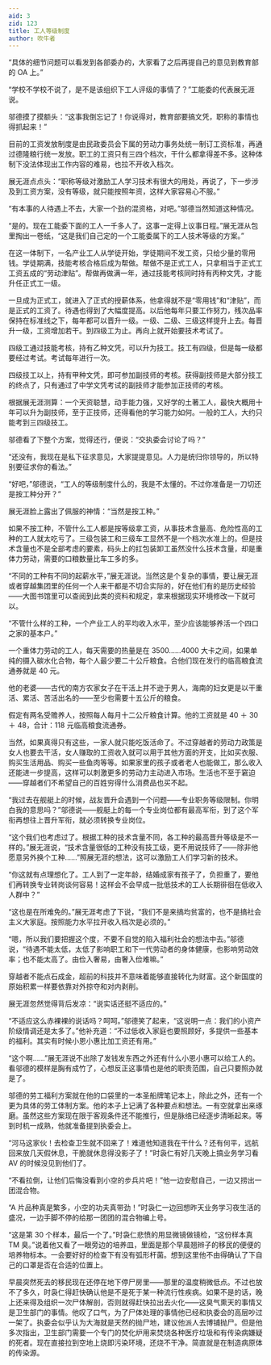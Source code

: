 ```yaml
---
aid: 3
zid: 123
title: 工人等级制度
author: 吹牛者
---
```


“具体的细节问题可以看发到各部委办的，大家看了之后再提自己的意见到教育部的 OA 上。”

“学校不学校不说了，是不是该组织下工人评级的事情了？”工能委的代表展无涯说。

邬德摸了摸额头：“这事我倒忘记了！你说得对，教育部要搞文凭，职称的事情也得抓起来！”

目前的工资发放制度是由民政委员会下属的劳动力事务处统一制订工资标准，再通过德隆粮行统一发放。职工的工资只有三四个档次，干什么都拿得差不多。这种体制下没法体现出工作内容的难易，也拉不开收入档次。

展无涯点点头：“职称等级对激励工人学习技术有很大的用处，再说了，下一步涉及到工资方案，没有等级，就只能按照年资，这样大家容易心不服。”

“有本事的人待遇上不去，大家一个劲的混资格，对吧。”邬德当然知道这种情况。

“是的。现在工能委下面的工人一千多人了。这事一定得上议事日程。”展无涯从包里掏出一卷纸，“这是我们自己定的一个工能委属下的工人技术等级的方案。”

在这一体制下，一名产业工人从学徒开始，学徒期间不发工资，只给少量的零用钱。学徒期满，技能考核合格后成为帮做。帮做不是正式工人，只拿相当于正式工工资五成的“劳动津贴”。帮做再做满一年，通过技能考核同时持有丙种文凭，才能升任正式工一级。

一旦成为正式工，就进入了正式的授薪体系，他拿得就不是“零用钱”和“津贴”，而是正式的工资了。待遇也得到了大幅度提高。以后他每年只要工作努力，残次品率保持在标准线之下，每年都可以晋升一级。一级、二级、三级这样提升上去。每晋升一级，工资增加若干。到四级工为止。再向上就开始要技术考试了。

四级工通过技能考核，持有乙种文凭，可以升为技工。技工有四级，但是每一级都要经过考试。考试每年进行一次。

四级技工以上，持有甲种文凭，即可参加副技师的考核。获得副技师是大部分技工的终点了，只有通过了中学文凭考试的副技师才能参加正技师的考核。

根据展无涯测算：一个天资聪慧，动手能力强，又好学的土著工人，最快大概用十年可以升为副技师，至于正技师，还得看他的学习能力如何。一般的工人，大约只能考到三四级技工。

邬德看了下整个方案，觉得还行，便说：“交执委会讨论了吗？”

“还没有，我现在是私下征求意见，大家提提意见。人力是统归你领导的，所以特别要征求你的看法。”

“好吧，”邬德说，“工人的等级制度什么的，我是不太懂的。不过你准备是一刀切还是按工种分开？”

展无涯脸上露出了佩服的神情：“当然是按工种。”

如果不按工种，不管什么工人都是按等级拿工资，从事技术含量高、危险性高的工种的工人就太吃亏了。三级包装工和三级车工显然不是一个档次水准上的。但是技术含量也不是全部考虑的要素，码头上的扛包装卸工虽然没什么技术含量，却是重体力劳动，需要的口粮数量比车工多的多。

“不同的工种有不同的起薪水平，”展无涯说。当然这是个复杂的事情，要让展无涯或者穿越集团里的任何一个人来干都是不切合实际的，好在他们有的是历史经验——大图书馆里可以查阅到此类的资料和规定，拿来根据现实环境修改一下就可以。

“不管什么样的工种，一个产业工人的平均收入水平，至少应该能够养活一个四口之家的基本户。”

一个重体力劳动的工人，每天需要的热量是在 3500……4000 大卡之间，如果单纯的摄入碳水化合物，每个人最少要二十公斤粮食。合他们现在发行的临高粮食流通券就是 40 元。

他的老婆——古代的南方农家女子在干活上并不逊于男人，海南的妇女更是以干重活、累活、苦活出名的——至少也需要十五公斤的粮食。

假定有两名受赡养人，按照每人每月十二公斤粮食计算。他的工资就是 40 ＋ 30 ＋ 48，合计：118 元临高粮食流通券。

当然，如果真得只有这些，一家人就只能吃饭活命了。不过穿越者的劳动力政策是女人也要去干活，女人赚取的工资收入就可以用于其他方面的开支，比如买衣服、购买生活用品、购买一些鱼肉等等。如果家里的孩子或者老人也能做工，那么收入还能进一步提高，这样可以刺激更多的劳动力主动进入市场。生活也不至于窘迫——穿越者们不希望自己的百姓穷得什么消费品也买不起。

“我过去在舰艇上的时候，战友晋升会遇到一个问题——专业职务等级限制。你明白我的意思吗？”邬德说——舰艇上的每一个专业岗位都有最高军衔，到了这个军衔再想往上晋升军衔，就必须转换专业岗位。

“这个我们也考虑过了。根据工种的技术含量不同，各工种的最高晋升等级是不一样的。”展无涯说，“技术含量很低的工种没有技工级，更不用说技师了——除非他愿意另外换个工种……”照展无涯的想法，这可以激励工人们学习新的技术。

“你这就有点理想化了。工人到了一定年龄，结婚成家有孩子了，负担重了，要他们再转换专业转岗谈何容易！这样会不会早成一批低技术的工人长期徘徊在低收入人群中？”

“这也是在所难免的。”展无涯考虑了下说，“我们不是来搞均贫富的，也不是搞社会主义大家庭。按照能力水平拉开收入档次是必须的。”

“嗯，所以我们要把握这个度，不要不自觉的陷入福利社会的想法中去。”邬德说，“待遇不能太低，太低了影响职工和下一代劳动者的身体健康，也影响劳动效率；也不能太高了。由俭入奢易，由奢入俭难嘛。”

穿越者不能点石成金，超前的科技并不意味着能够直接转化为财富。这个新国度的原始积累一样要依靠对外掠夺和对内剥削。

展无涯忽然觉得背后发凉：“说实话还挺不适应的。”

“不适应这么赤裸裸的说话吗？呵呵。”邬德笑了起来，“这说明一点：我们的小资产阶级情调还是太多了。”他补充道：“不过低收入家庭也要照顾好，多提供一些基本的福利。其实有时候小恩小惠比加工资还有用。”

“这个啊……”展无涯说不出除了发钱发东西之外还有什么小恩小惠可以给工人的。看邬德的模样是胸有成竹了，心想反正这事情也是他的职责范围，自己只要照办就是了。

邬德的劳工福利方案就在他的口袋里的一本圣船牌笔记本上，除此之外，还有一个更为具体的劳工体制方案。他的本子上记满了各种要点和想法。一有空就拿出来琢磨。虽然这些方案现在限于客观条件还不能推行，但是脉络已经逐步清晰起来。等到时机一成熟，他就准备提到执委会上。

“河马这家伙！去检查卫生就不回来了！难道他知道我在干什么？还有何平，远航回来放几天假休息，干脆就休息得没影子了！”时袅仁有好几天晚上搞业务学习看 AV 的时候没见到他们了。

“不看拉倒，让他们后悔没看到小空的步兵片吧！”他一边安慰自己，一边又捞出一团混合物。

“A 片品种真是繁多，小空的功夫真带劲！”时袅仁一边回想昨天业务学习夜生活的盛况，一边手脚不停的给那一团团的混合物编上号。

“这是第 30 个样本，最后一个了。”时袅仁悲愤的用显微镜做镜检，“这份样本真 TM 臭。”说着他又看了一眼旁边的培养皿，里面是那个早晨翘辫子的移民的便便的培养物标本。一会要好好的检查下有没有弧形杆菌。想到这里他不由得确认了下自己的口罩是否在合适的位置上。

早晨突然死去的移民现在还停在地下停尸房里——那里的温度稍微低点。不过也放不了多久，时袅仁得赶快确认他是不是死于某一种流行性疾病。如果不是的话，晚上还来得及组织一次尸体解剖，否则就得赶快拉出去火化——这臭气熏天的事情又是卫生部门的事情。他叹了口气，为了尸体处理的事情他已经和执委会的高层吵过一架了。执委会似乎认为大海就是天然的抛尸地，建议他派人去博铺抛尸。但是他多次指出，卫生部门需要一个专门的焚化炉用来焚烧各种医疗垃圾和有传染病嫌疑的死者。现在直接拉到空地上烧即污染环境，还烧不干净。简直就是在制造病原体的传染源。
